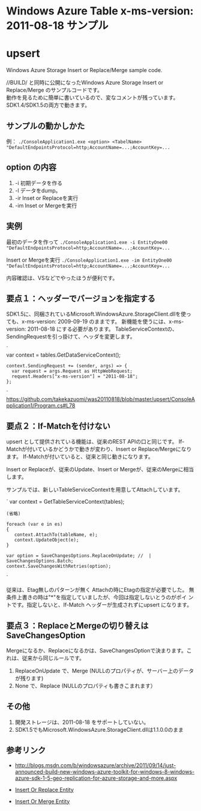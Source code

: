Windows Azure Table x-ms-version: 2011-08-18 サンプル
=========



upsert
==========

Windows Azure Storage Insert or Replace/Merge sample code.

//BUILD/ と同時に公開になったWindows Azure Storage Insert or Replace/Merge のサンプルコードです。  
動作を見るために簡単に書いているので、変なコメントが残っています。
SDK1.4/SDK1.5の両方で動きます。


サンプルの動かしかた
----------

例：
`./ConsoleApplication1.exe <option> <TabelName> "DefaultEndpointsProtocol=http;AccountName=...;AccountKey=...` 
 
option の内容
----------

 1. -i 初期データを作る
 2. -l データをdump。
 3. -ir Inset or Replaceを実行
 4. -im Inset or Mergeを実行

実例
----------

最初のデータを作って
`./ConsoleApplication1.exe -i EntityOne00 "DefaultEndpointsProtocol=http;AccountName=...;AccountKey=...` 

Insert or Mergeを実行
`./ConsoleApplication1.exe -im EntityOne00 "DefaultEndpointsProtocol=http;AccountName=...;AccountKey=...` 

内容確認は、VSなどでやったほうが便利です。



要点１：ヘッダーでバージョンを指定する
---------- 

SDK1.5に、同梱されているMicrosoft.WindowsAzure.StorageClient.dllを使っ
ても、x-ms-version: 2009-09-19 のままです。
新機能を使うには、x-ms-version: 2011-08-18 にする必要があります。
TableServiceContextの、SendingRequestを引っ掛けて、ヘッダを変更します。

`  
    var context = tables.GetDataServiceContext();

    context.SendingRequest += (sender, args) => {
      var request = args.Request as HttpWebRequest;
      request.Headers["x-ms-version"] = "2011-08-18";
    };
`	    
https://github.com/takekazuomi/was20110818/blob/master/upsert/ConsoleApplication1/Program.cs#L78



要点２：If-Matchを付けない
---------- 

upsert として提供されている機能は、従来のREST APIの口と同じです。
If-Matchが付いているかどうかで動きが変わり、Insert or Replace/Mergeになります。
If-Matchが付いていると、従来と同じ動きになります。

Insert or Replaceが、従来のUpdate、Insert or Mergeが、従来のMergeに相当します。

サンプルでは、新しいTableServiceContextを用意してAttachしています。

`
    var context = GetTableServiceContext(tables);

    (省略)

    foreach (var e in es)
    {
       context.AttachTo(tableName, e);
       context.UpdateObject(e);
    }

    var option = SaveChangesOptions.ReplaceOnUpdate; //  | SaveChangesOptions.Batch;
    context.SaveChangesWithRetries(option);

`

従来は、Etag無しのパターンが無く Attachの時にEtagの指定が必要でした。
無条件上書きの時は"*"を指定していましたが、今回は指定しないとうのがポイ
ントです。指定しないと、If-Match ヘッダーが生成されずにupsert になります。



要点３：ReplaceとMergeの切り替えはSaveChangesOption
---------- 

Mergeになるか、Replaceになるかは、SaveChangesOptionで決まります。これは、従来から同じルールです。

1. ReplaceOnUpdate で、Merge (NULLのプロパティが、サーバー上のデータが残ります)
2. None で、Replace (NULLのプロパティも書きこまれます）



その他
---------- 

1. 開発ストレージは、2011-08-18 をサポートしていない。
2. SDK1.5でもMicrosoft.WindowsAzure.StorageClient.dllは1.1.0.0のまま



参考リンク
---------- 

* http://blogs.msdn.com/b/windowsazure/archive/2011/09/14/just-announced-build-new-windows-azure-toolkit-for-windows-8-windows-azure-sdk-1-5-geo-replication-for-azure-storage-and-more.aspx

* [Insert Or Replace Entity](http://msdn.microsoft.com/en-us/library/hh452242.aspx)

* [Insert Or Merge Entity](http://msdn.microsoft.com/en-us/library/hh452241.aspx)





